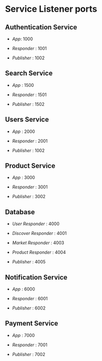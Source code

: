 # Service Listener ports


## Authentication Service

- *App*: 1000

- *Responder* : 1001

- *Publisher* : 1002


## Search Service

- *App* : 1500

- *Responder* : 1501

- *Publisher* : 1502



## Users Service

- *App* : 2000

- *Responder* : 2001

- *Publisher* : 1002




## Product Service

- *App* : 3000

- *Responder* : 3001

- *Publisher* : 3002

## Database

- *User Responder* : 4000

- *Discover Responder* : 4001

- *Market Responder* : 4003

- *Product Responder* : 4004

- *Publisher* : 4005


## Notification Service

- *App* : 6000

- *Responder* : 6001

- *Publisher* : 6002

## Payment Service

- *App* : 7000

- *Responder* : 7001

- *Publisher* : 7002

